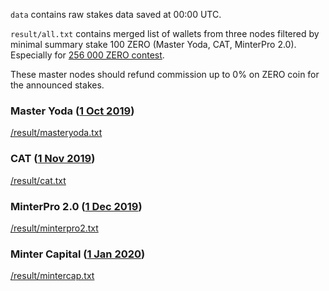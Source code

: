 `data` contains raw stakes data saved at 00:00 UTC.

`result/all.txt` contains merged list of wallets from three nodes filtered by minimal summary stake 100 ZERO (Master Yoda, CAT, MinterPro 2.0). Especially for [256 000 ZERO contest](https://t.me/mintercap/146).

These master nodes should refund commission up to 0% on ZERO coin for the announced stakes.
 
### Master Yoda ([1 Oct 2019](https://explorer.minter.network/blocks/2356158))

[/result/masteryoda.txt](https://github.com/mintercap/zero_stakes/blob/master/result/masteryoda.txt)

### CAT ([1 Nov 2019](https://explorer.minter.network/blocks/2884972))

[/result/cat.txt](https://github.com/mintercap/zero_stakes/blob/master/result/cat.txt)

### MinterPro 2.0 ([1 Dec 2019](https://explorer.minter.network/blocks/3393923))

[/result/minterpro2.txt](https://github.com/mintercap/zero_stakes/blob/master/result/minterpro2.txt)

### Minter Capital ([1 Jan 2020](https://explorer.minter.network/blocks/3912348))

[/result/mintercap.txt](https://github.com/mintercap/zero_stakes/blob/master/result/mintercap.txt)
